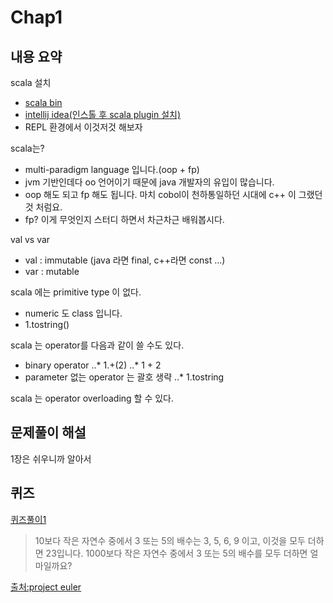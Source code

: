 # Chap1

## 내용 요약
scala 설치
- [scala bin](http://www.scala-lang.org/download/)
- [intellij idea(인스톨 후 scala plugin 설치)](https://www.jetbrains.com/idea/download/)
- REPL 환경에서 이것저것 해보자

scala는?
- multi-paradigm language 입니다.(oop + fp)
- jvm 기반인데다 oo 언어이기 때문에 java 개발자의 유입이 많습니다.
- oop 해도 되고 fp 해도 됩니다. 마치 cobol이 천하통일하던 시대에 c++ 이 그랬던 것 처럼요.
- fp? 이게 무엇인지 스터디 하면서 차근차근 배워봅시다.

val vs var
- val : immutable (java 라면 final, c++라면 const ...)
- var : mutable

scala 에는 primitive type 이 없다.
- numeric 도 class 입니다.
- 1.tostring()

scala 는 operator를 다음과 같이 쓸 수도 있다.
- binary operator
..* 1.+(2)
..* 1 + 2
- parameter 없는 operator 는 괄호 생략
..* 1.tostring

scala 는 operator overloading 할 수 있다.

## 문제풀이 해설
1장은 쉬우니까 알아서

## 퀴즈
[퀴즈풀이1](https://github.com/bahamoth/scalastudy/tree/master/chap1/quiz1.scala)

> 10보다 작은 자연수 중에서 3 또는 5의 배수는 3, 5, 6, 9 이고, 이것을 모두 더하면 23입니다.
> 1000보다 작은 자연수 중에서 3 또는 5의 배수를 모두 더하면 얼마일까요?

[출처:project euler](http://euler.synap.co.kr/prob_detail.php?id=1)
